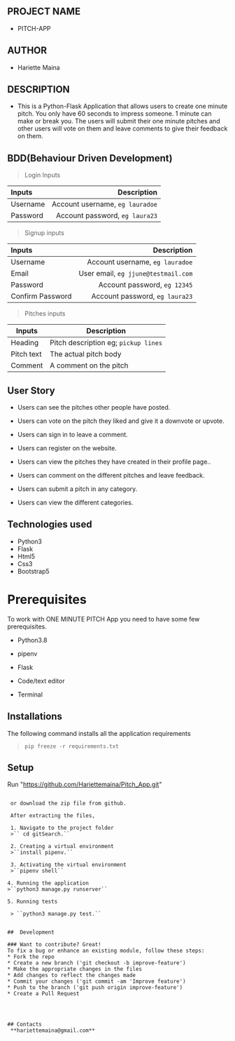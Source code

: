 ## PROJECT  NAME 
 - PITCH-APP 

## AUTHOR 
 - Hariette Maina

 ## DESCRIPTION 
 - This is a Python-Flask Application that allows users to create one minute pitch. You only have 60 seconds to impress someone. 1 minute can make or break you.
The users will submit their one minute pitches and other users will vote on them and leave comments to give their feedback on them.

 ## BDD(Behaviour Driven Development)

  

>Login Inputs

| Inputs |  Description |
| :---         |          ---: |
| Username  | Account username, ``eg lauradoe``|
| Password  | Account password, ``eg laura23``|

>Signup inputs

| Inputs |  Description |
| :---         |          ---: |
| Username  | Account username, ``eg lauradoe``|
| Email  | User email, ``eg jjune@testmail.com``|
| Password  | Account password, ``eg 12345``|
| Confirm Password  | Account password, ``eg laura23``|

> Pitches inputs

| Inputs | Description  |
|---|---|
|  Heading | Pitch description eg; ``pickup lines``  |
|  Pitch text| The actual pitch body|
| Comment| A comment on the pitch|

## User Story

- Users can see the pitches other people have posted.

- Users can vote on the pitch they liked and give it a downvote or upvote.

- Users can sign in to leave a comment.

- Users can register on the website.

- Users can view the pitches they have created in their profile page..

- Users can comment on the different pitches and leave feedback. 

- Users can submit a pitch in any category. 

- Users can view the different categories. 

## Technologies used
* Python3
* Flask
* Html5
* Css3
* Bootstrap5


# Prerequisites

To work with ONE MINUTE PITCH App you need to have some few prerequisites.

- Python3.8

- pipenv

- Flask 

- Code/text editor

- Terminal

## Installations

The following command installs all the application requirements
>``pip freeze -r requirements.txt``

## Setup
 Run "https://github.com/Hariettemaina/Pitch_App.git"
````

 or download the zip file from github.

 After extracting the files, 

 1. Navigate to the project folder
 >`` cd gitSearch.`` 

 2. Creating a virtual environment
 >``install pipenv.``

 3. Activating the virtual environment
 >``pipenv shell``

4. Running the application
>``python3 manage.py runserver``

5. Running tests

 > ``python3 manage.py test.``


##  Development

### Want to contribute? Great!
To fix a bug or enhance an existing module, follow these steps:
* Fork the repo
* Create a new branch ('git checkout -b improve-feature')
* Make the appropriate changes in the files
* Add changes to reflect the changes made
* Commit your changes ('git commit -am 'Improve feature')
* Push to the branch ('git push origin improve-feature')
* Create a Pull Request




## Contacts 
 **hariettemaina@gmail.com**